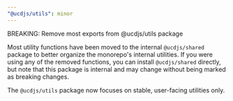 ```yaml
---
"@ucdjs/utils": minor
---
```


BREAKING: Remove most exports from @ucdjs/utils package

Most utility functions have been moved to the internal `@ucdjs/shared` package to better organize the monorepo's internal utilities. If you were using any of the removed functions, you can install `@ucdjs/shared` directly, but note that this package is internal and may change without being marked as breaking changes.

The `@ucdjs/utils` package now focuses on stable, user-facing utilities only.
